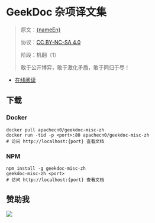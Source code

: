 <!--
    需要填充的占位符：
    
    README.md
    
        GeekDoc 杂项译文集：文档中文名
        {nameEn}：文档英文名
        {urlEn}：文档原始链接
        gdmisc：域名前缀
        飞龙：负责人名称
        wizardforcel：负责人 Github 用户名
        562826179：负责人 QQ
        geekdoc-misc-zh：ApacheCN 的 Github 仓库名称
        geekdoc-misc-zh：DockerHub 仓库名称
        geekdoc-misc-zh：PYPI 包名称
        geekdoc-misc-zh：NPM 包名称
    
    CNAME
    
        gdmisc：域名前缀

    index.html
    
        GeekDoc 杂项译文集：文档中文名
        #333：显示颜色
        geekdoc-misc-zh：ApacheCN 的 Github 仓库名称

    asset/docsify-flygon-footer.js
    
        geekdoc-misc-zh：ApacheCN 的 Github 仓库名称
-->

# GeekDoc 杂项译文集

> 原文：[{nameEn}]({urlEn})
> 
> 协议：[CC BY-NC-SA 4.0](http://creativecommons.org/licenses/by-nc-sa/4.0/)
> 
> 阶段：机翻（1）
> 
> 敢于公开博弈，敢于激化矛盾，敢于同归于尽！

* [在线阅读](https://gdmisc.flygon.net)

## 下载

### Docker

```
docker pull apachecn0/geekdoc-misc-zh
docker run -tid -p <port>:80 apachecn0/geekdoc-misc-zh
# 访问 http://localhost:{port} 查看文档
```

### NPM

```
npm install -g geekdoc-misc-zh
geekdoc-misc-zh <port>
# 访问 http://localhost:{port} 查看文档
```

## 赞助我

![](https://img-blog.csdnimg.cn/20200112005920729.png)
